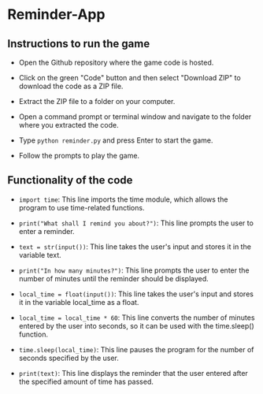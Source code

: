 # Reminder-App


## Instructions to run the game

* Open the Github repository where the game code is hosted.

* Click on the green "Code" button and then select "Download ZIP" to download the code as a ZIP file.

* Extract the ZIP file to a folder on your computer.

* Open a command prompt or terminal window and navigate to the folder where you extracted the code.

* Type ```python reminder.py``` and press Enter to start the game.

* Follow the prompts to play the game.

## Functionality of the code

* ```import time```: This line imports the time module, which allows the program to use time-related functions.

* ```print("What shall I remind you about?")```: This line prompts the user to enter a reminder.

* ```text = str(input())```: This line takes the user's input and stores it in the variable text.

* ```print("In how many minutes?")```: This line prompts the user to enter the number of minutes until the reminder should be displayed.

* ```local_time = float(input())```: This line takes the user's input and stores it in the variable local_time as a float.

* ```local_time = local_time * 60```: This line converts the number of minutes entered by the user into seconds, so it can be used with the time.sleep() function.

* ```time.sleep(local_time)```: This line pauses the program for the number of seconds specified by the user.

* ```print(text)```: This line displays the reminder that the user entered after the specified amount of time has passed.
